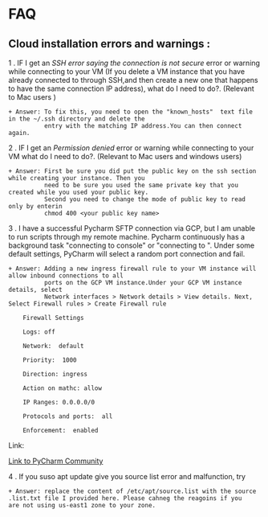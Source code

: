 # FAQ

## Cloud installation errors and warnings :

1 . IF I get an *SSH error saying the connection is not secure* error or warning while connecting to your VM (If you delete a VM instance 
    that you have already connected to through SSH,and then create a new one that happens to have the same connection IP address), what 
	do I need to do?. (Relevant to Mac users )

	+ Answer: To fix this, you need to open the "known_hosts"  text file in the ~/.ssh directory and delete the 
	          entry with the matching IP address.You can then connect again.
	
2 . IF I get an *Permission denied* error or warning while connecting to your VM what do I need to do?. (Relevant to Mac users and windows users)

	+ Answer: First be sure you did put the public key on the ssh section while creating your instance. Then you 
	          need to be sure you used the same private key that you created while you used your public key. 
			  Second you need to change the mode of public key to read only by enterin
			  chmod 400 <your public key name>  

3 . I have a successful Pycharm SFTP connection via GCP, but I am unable to run scripts through my remote machine. 
    Pycharm continuously has a background task "connecting to console" or "connecting to <remote host IP>". 
    Under some default settings, PyCharm will select a random port connection and fail.

	+ Answer: Adding a new ingress firewall rule to your VM instance will allow inbound connections to all 
			  ports on the GCP VM instance.Under your GCP VM instance details, select 
			  Network interfaces > Network details > View details. Next, Select Firewall rules > Create Firewall rule

		Firewall Settings
		
		Logs: off
		
		Network:  default
		
		Priority:  1000
		
		Direction: ingress
		
		Action on mathc: allow
		
		IP Ranges: 0.0.0.0/0
		
		Protocols and ports:  all
		
		Enforcement:  enabled

Link:  

[Link to PyCharm Community](https://youtrack.jetbrains.com/issue/PY-31779#focus=streamItem-27-3244551-0-0)

4 . If you suso apt update give you source list error and malfunction, try

	+ Answer: replace the content of /etc/apt/source.list with the source .list.txt file I provided here. Please cahneg the reagoins if you 	    			are not using us-east1 zone to your zone.
